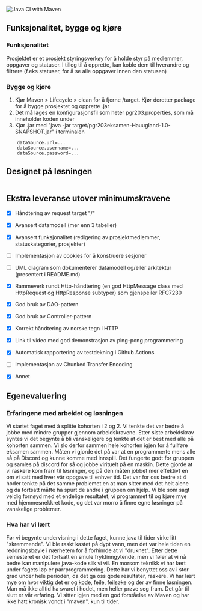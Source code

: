 ![Java CI with Maven](https://github.com/kristiania/pgr203eksamen-Hauugland/workflows/Java%20CI%20with%20Maven/badge.svg)

## Funksjonalitet, bygge og kjøre

### Funksjonalitet
Prosjektet er et prosjekt styringsverkøy for å holde styr på medlemmer, oppgaver og statuser. 
I tilleg til å opprette, kan koble dem til hverandre og filtrere (f.eks statuser, for å se 
alle oppgaver innen den statusen)

### Bygge og kjøre
1) Kjør Maven > Lifecycle > clean for å fjerne /target. Kjør deretter package for å
bygge prosjektet og opprette .jar
2) Det må lages en konfigurasjonsfil som heter pgr203.properties, som må inneholder koden under
3) Kjør .jar med "java -jar target/pgr203eksamen-Hauugland-1.0-SNAPSHOT.jar" i terminalen

``` properties
    dataSource.url=...
    dataSource.username=...
    dataSource.password=...
```


## Designet på løsningen
![]()

## Ekstra leveranse utover minimumskravene
- [x] Håndtering av request target "/"
- [x] Avansert datamodell (mer enn 3 tabeller)
- [x] Avansert funksjonalitet (redigering av prosjektmedlemmer, statuskategorier, prosjekter)
- [ ] Implementasjon av cookies for å konstruere sesjoner
- [ ] UML diagram som dokumenterer datamodell og/eller arkitektur (presentert i README.md)
- [x] Rammeverk rundt Http-håndtering (en god HttpMessage class med HttpRequest og HttpResponse subtyper) som gjenspeiler RFC7230
- [x] God bruk av DAO-pattern
- [x] God bruk av Controller-pattern
- [x] Korrekt håndtering av norske tegn i HTTP
- [x] Link til video med god demonstrasjon av ping-pong programmering
- [x] Automatisk rapportering av testdekning i Github Actions
- [ ] Implementasjon av Chunked Transfer Encoding
- [x] Annet


## Egenevaluering

### Erfaringene med arbeidet og løsningen

Vi startet faget med å splitte kohorten i 2 og 2. Vi tenkte det var bedre å jobbe med mindre grupper gjennom arbeidskravene. Etter siste arbeidskrav syntes vi det begynte å bli vanskeligere og tenkte at det er best med alle på kohorten sammen. Vi slo derfor sammen hele kohorten igjen for å fullføre eksamen sammen. Måten vi gjorde det på var at en programmerte mens alle så på Discord og kunne komme med innspill. 
Det fungerte godt for gruppen og samles på discord for så og jobbe virituelt på en maskin. Dette gjorde at vi raskere kom fram til løsninger, og på den måten jobbet mer effektivt en om vi satt med hver vår oppgave til enhver tid. Det var for oss bedre at 4 hoder tenkte på det samme problemet en at man sitter med det helt alene og da fortsatt måtte ha spurt de andre i gruppen om hjelp. Vi ble som sagt veldig fornøyd med et endelige resultatet, vi programmet til og kjøre mye med hjemmesnekkret kode, og det var morro å finne egne løsninger på vanskelige problemer.   

### Hva har vi lært

Før vi begynte undervisning i dette faget, kunne java til tider virke litt "skremmende". Vi ble raskt kastet på dypt vann, men det var hele tiden en reddningsbøyle i nærhetem for å forhinrde at vi "druknet". Etter dette semesteret er det fortsatt en smule fryktinngytende, men vi føler at vi nå bedre kan manipulere java-kode slik vi vil. En morsom teknikk vi har lært under fagets løp er parrprogrammering. Dette har vi benyttet oss av i stor grad under hele perioden, da det ga oss gode resultater, raskere. Vi har lært mye om hvor viktig det er og kode, feile, feilsøke og der av finne løsningen. Man må ikke alltid ha svaret i hodet, men heller prøve seg fram. Det går til slutt er vår erfaring. Vi sitter igjen med en god forståelse av Maven og har ikke hatt kronisk vondt i "maven", kun til tider.    
